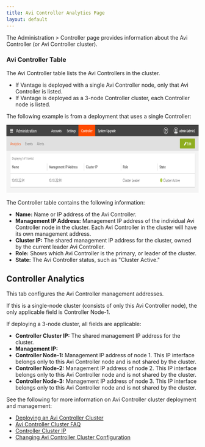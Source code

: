 ```yaml
---
title: Avi Controller Analytics Page
layout: default
---
```

The Administration &gt; Controller page provides information about the Avi Controller (or Avi Controller cluster).

### Avi Controller Table

The Avi Controller table lists the Avi Controllers in the cluster. 

* If Vantage is deployed with a single Avi Controller node, only that Avi Controller is listed.
* If Vantage is deployed as a 3-node Controller cluster, each Controller node is listed. 

The following example is from a deployment that uses a single Controller:

<a href="img/admin-ctlr-list2.png"><img src="img/admin-ctlr-list2.png" alt="admin-ctlr-list2" width="802" height="178" class="alignnone size-full wp-image-10520"></a>

The Controller table contains the following information:

* **Name:** Name or IP address of the Avi Controller. 
* **Management IP Address:** Management IP address of the individual Avi Controller node in the cluster. Each Avi Controller in the cluster will have its own management address. 
* **Cluster IP:** The shared management IP address for the cluster, owned by the current leader Avi Controller. 
* **Role:** Shows which Avi Controller is the primary, or leader of the cluster. 
* **State:** The Avi Controller status, such as "Cluster Active."   

## Controller Analytics

This tab configures the Avi Controller management addresses.

If this is a single-node cluster (consists of only this Avi Controller node), the only applicable field is Controller Node-1.

If deploying a 3-node cluster, all fields are applicable:

* **Controller Cluster IP:** The shared management IP address for the cluster.  
* **Management IP:**  
* **Controller Node-1:** Management IP address of node 1. This IP interface belongs only to this Avi Controller node and is not shared by the cluster. 
* **Controller Node-2:** Management IP address of node 2. This IP interface belongs only to this Avi Controller node and is not shared by the cluster. 
* **Controller Node-3:** Management IP address of node 3. This IP interface belongs only to this Avi Controller node and is not shared by the cluster.  

See the following for more information on Avi Controller cluster deployment and management:

* <a href="/docs/16.2/configure-controller-ha-cluster">Deploying an Avi Controller Cluster</a>
* <a href="/docs/16.2/overview-of-controller-cluster/">Avi Controller Cluster FAQ</a>
* <a href="/docs/16.2/controller-cluster-ip">Controller Cluster IP</a>
* <a href="/docs/16.2/changing-avi-controller-cluster-configuration">Changing Avi Controller Cluster Configuration</a> 